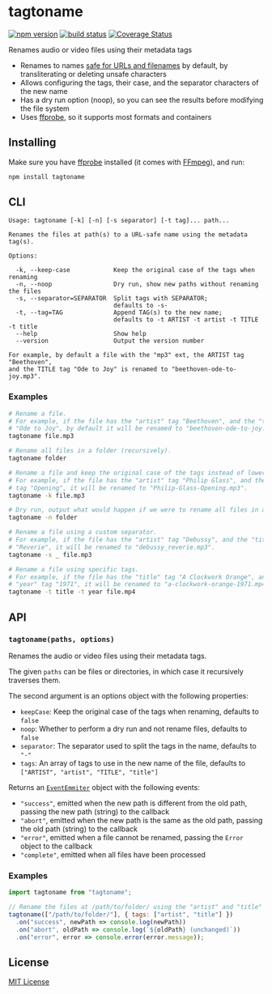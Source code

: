 # tagtoname

[![npm version](https://img.shields.io/npm/v/tagtoname.svg?style=flat-square)](https://www.npmjs.com/package/tagtoname)
[![build status](https://github.com/rtomrud/tagtoname/workflows/build/badge.svg)](https://github.com/rtomrud/tagtoname/actions?query=branch%3Amaster+workflow%3Abuild)
[![Coverage Status](https://coveralls.io/repos/github/rtomrud/tagtoname/badge.svg?branch=master)](https://coveralls.io/github/rtomrud/tagtoname?branch=master)

Renames audio or video files using their metadata tags

- Renames to names [safe for URLs and filenames](https://github.com/rtomrud/standard-slugify) by default, by transliterating or deleting unsafe characters
- Allows configuring the tags, their case, and the separator characters of the new name
- Has a dry run option (noop), so you can see the results before modifying the file system
- Uses [ffprobe](https://ffmpeg.org/ffprobe.html), so it supports most formats and containers

## Installing

Make sure you have [ffprobe](https://ffmpeg.org/download.html) installed (it comes with [FFmpeg](https://ffmpeg.org)), and run:

```bash
npm install tagtoname
```

## CLI

```
Usage: tagtoname [-k] [-n] [-s separator] [-t tag]... path...

Renames the files at path(s) to a URL-safe name using the metadata tag(s).

Options:

  -k, --keep-case            Keep the original case of the tags when renaming
  -n, --noop                 Dry run, show new paths without renaming the files
  -s, --separator=SEPARATOR  Split tags with SEPARATOR;
                             defaults to -s-
  -t, --tag=TAG              Append TAG(s) to the new name;
                             defaults to -t ARTIST -t artist -t TITLE -t title
  --help                     Show help
  --version                  Output the version number

For example, by default a file with the "mp3" ext, the ARTIST tag "Beethoven",
and the TITLE tag "Ode to Joy" is renamed to "beethoven-ode-to-joy.mp3".
```

### Examples

```bash
# Rename a file.
# For example, if the file has the "artist" tag "Beethoven", and the "title" tag
# "Ode to Joy", by default it will be renamed to "beethoven-ode-to-joy.mp3".
tagtoname file.mp3

# Rename all files in a folder (recursively).
tagtoname folder
```

```bash
# Rename a file and keep the original case of the tags instead of lowercasing.
# For example, if the file has the "artist" tag "Philip Glass", and the "title"
# tag "Opening", it will be renamed to "Philip-Glass-Opening.mp3".
tagtoname -k file.mp3

# Dry run, output what would happen if we were to rename all files in a folder.
tagtoname -n folder

# Rename a file using a custom separator.
# For example, if the file has the "artist" tag "Debussy", and the "title" tag
# "Reverie", it will be renamed to "debussy_reverie.mp3".
tagtoname -s _ file.mp3

# Rename a file using specific tags.
# For example, if the file has the "title" tag "A Clockwork Orange", and the
# "year" tag "1971", it will be renamed to "a-clockwork-orange-1971.mp4".
tagtoname -t title -t year file.mp4
```

## API

### `tagtoname(paths, options)`

Renames the audio or video files using their metadata tags.

The given `paths` can be files or directories, in which case it recursively
traverses them.

The second argument is an options object with the following properties:

- `keepCase`: Keep the original case of the tags when renaming, defaults to `false`
- `noop`: Whether to perform a dry run and not rename files, defaults to `false`
- `separator`: The separator used to split the tags in the name, defaults to `"-"`
- `tags`: An array of tags to use in the new name of the file, defaults to `["ARTIST", "artist", "TITLE", "title"]`

Returns an [`EventEmmiter`](https://nodejs.org/api/events.html#events_class_eventemitter) object with the following events:

- `"success"`, emitted when the new path is different from the old path, passing the new path (string) to the callback
- `"abort"`, emitted when the new path is the same as the old path, passing the old path (string) to the callback
- `"error"`, emitted when a file cannot be renamed, passing the `Error` object to the callback
- `"complete"`, emitted when all files have been processed

### Examples

```js
import tagtoname from "tagtoname";

// Rename the files at /path/to/folder/ using the "artist" and "title" tags
tagtoname(["/path/to/folder/"], { tags: ["artist", "title"] })
  .on("success", newPath => console.log(newPath))
  .on("abort", oldPath => console.log(`${oldPath} (unchanged)`))
  .on("error", error => console.error(error.message));
```

## License

[MIT License](./LICENSE)
